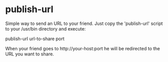 publish-url
===========

Simple way to send an URL to your friend. Just copy the 'publish-url' script to your /usr/bin directory and execute:

publish-url url-to-share port

When your friend goes to http://your-host:port he will be redirected to the URL you want to share.
